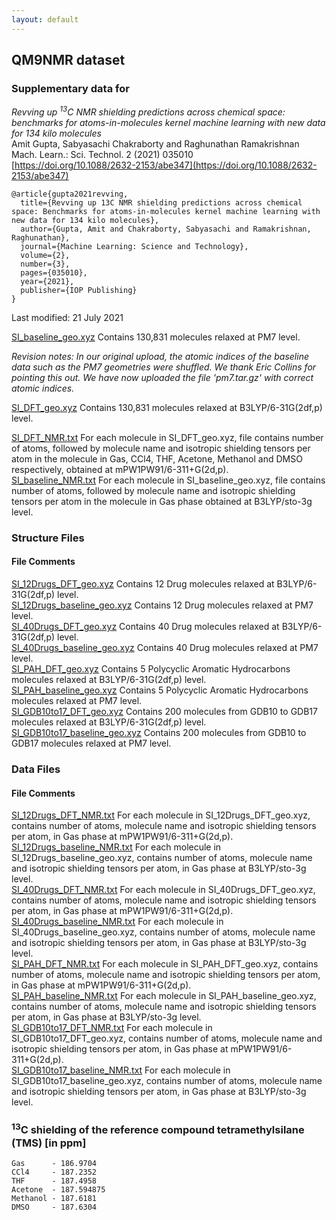 ```yaml
---
layout: default
---
```


## QM9NMR dataset

 
### Supplementary data for

_Revving up <sup>13</sup>C NMR shielding predictions across chemical space: benchmarks for atoms-in-molecules kernel machine learning with new data for 134 kilo molecules_  
Amit Gupta, Sabyasachi Chakraborty and Raghunathan Ramakrishnan     
Mach. Learn.: Sci. Technol. 2 (2021) 035010     
[https://doi.org/10.1088/2632-2153/abe347](https://doi.org/10.1088/2632-2153/abe347)

```
@article{gupta2021revving,
  title={Revving up 13C NMR shielding predictions across chemical space: Benchmarks for atoms-in-molecules kernel machine learning with new data for 134 kilo molecules},
  author={Gupta, Amit and Chakraborty, Sabyasachi and Ramakrishnan, Raghunathan},
  journal={Machine Learning: Science and Technology},
  volume={2},
  number={3},
  pages={035010},
  year={2021},
  publisher={IOP Publishing}
}
```

Last modified: 21 July 2021

[SI_baseline_geo.xyz](SI_baseline_geo.xyz) Contains 130,831 molecules relaxed at PM7 level.   


_Revision notes: In our original upload, the atomic indices of the baseline data such as the PM7 geometries were shuffled. We thank Eric Collins for pointing this out. We have now uploaded the file 'pm7.tar.gz' with correct atomic indices._

[SI_DFT_geo.xyz](SI_DFT_geo.xyz) Contains 130,831 molecules relaxed at B3LYP/6-31G(2df,p) level.

[SI_DFT_NMR.txt](SI_DFT_NMR.txt) For each molecule in SI_DFT_geo.xyz, file contains number of atoms, followed by molecule name and isotropic shielding tensors per atom in the molecule in Gas, CCl4, THF, Acetone, Methanol and DMSO respectively, obtained at mPW1PW91/6-311+G(2d,p).   
[SI_baseline_NMR.txt](SI_baseline_NMR.txt) For each molecule in SI_baseline_geo.xyz, file contains number of atoms, followed by molecule name and isotropic shielding tensors per atom in the molecule in Gas phase obtained at B3LYP/sto-3g level.

### Structure Files
#### File	Comments
[SI_12Drugs_DFT_geo.xyz](SI_12Drugs_DFT_geo.xyz)	Contains 12 Drug molecules relaxed at B3LYP/6-31G(2df,p) level.   
[SI_12Drugs_baseline_geo.xyz](SI_12Drugs_baseline_geo.xyz)	Contains 12 Drug molecules relaxed at PM7 level.    
[SI_40Drugs_DFT_geo.xyz](SI_40Drugs_DFT_geo.xyz)	Contains 40 Drug molecules relaxed at B3LYP/6-31G(2df,p) level.    
[SI_40Drugs_baseline_geo.xyz](SI_40Drugs_baseline_geo.xyz)	Contains 40 Drug molecules relaxed at PM7 level.     
[SI_PAH_DFT_geo.xyz](SI_PAH_DFT_geo.xyz)	Contains 5 Polycyclic Aromatic Hydrocarbons molecules relaxed at B3LYP/6-31G(2df,p) level.    
[SI_PAH_baseline_geo.xyz](SI_PAH_baseline_geo.xyz)	Contains 5 Polycyclic Aromatic Hydrocarbons molecules relaxed at PM7 level.    
[SI_GDB10to17_DFT_geo.xyz](SI_GDB10to17_DFT_geo.xyz)	Contains 200 molecules from GDB10 to GDB17 molecules relaxed at B3LYP/6-31G(2df,p) level.     
[SI_GDB10to17_baseline_geo.xyz](SI_GDB10to17_baseline_geo.xyz)	Contains 200 molecules from GDB10 to GDB17 molecules relaxed at PM7 level.     

### Data Files
#### File	Comments     
[SI_12Drugs_DFT_NMR.txt](SI_12Drugs_DFT_NMR.txt)	For each molecule in SI_12Drugs_DFT_geo.xyz, contains number of atoms, molecule name and isotropic shielding tensors per atom, in Gas phase at mPW1PW91/6-311+G(2d,p).      
[SI_12Drugs_baseline_NMR.txt](SI_12Drugs_baseline_NMR.txt)	For each molecule in SI_12Drugs_baseline_geo.xyz, contains number of atoms, molecule name and isotropic shielding tensors per atom, in Gas phase at B3LYP/sto-3g level.     
[SI_40Drugs_DFT_NMR.txt](SI_40Drugs_DFT_NMR.txt)	For each molecule in SI_40Drugs_DFT_geo.xyz, contains number of atoms, molecule name and isotropic shielding tensors per atom, in Gas phase at mPW1PW91/6-311+G(2d,p).        
[SI_40Drugs_baseline_NMR.txt](SI_40Drugs_baseline_NMR.txt)	For each molecule in SI_40Drugs_baseline_geo.xyz, contains number of atoms, molecule name and isotropic shielding tensors per atom, in Gas phase at B3LYP/sto-3g level.         
[SI_PAH_DFT_NMR.txt](SI_PAH_DFT_NMR.txt)	For each molecule in SI_PAH_DFT_geo.xyz, contains number of atoms, molecule name and isotropic shielding tensors per atom, in Gas phase at mPW1PW91/6-311+G(2d,p).          
[SI_PAH_baseline_NMR.txt](SI_PAH_baseline_NMR.txt)	For each molecule in SI_PAH_baseline_geo.xyz, contains number of atoms, molecule name and isotropic shielding tensors per atom, in Gas phase at B3LYP/sto-3g level.         
[SI_GDB10to17_DFT_NMR.txt](SI_GDB10to17_DFT_NMR.txt)	For each molecule in SI_GDB10to17_DFT_geo.xyz, contains number of atoms, molecule name and isotropic shielding tensors per atom, in Gas phase at mPW1PW91/6-311+G(2d,p).           
[SI_GDB10to17_baseline_NMR.txt](SI_GDB10to17_baseline_NMR.txt)	For each molecule in SI_GDB10to17_baseline_geo.xyz, contains number of atoms, molecule name and isotropic shielding tensors per atom, in Gas phase at B3LYP/sto-3g level.           

### <sup>13</sup>C shielding of the reference compound tetramethylsilane (TMS) [in ppm]
```
Gas      - 186.9704
CCl4     - 187.2352
THF      - 187.4958
Acetone  - 187.594875
Methanol - 187.6181
DMSO     - 187.6304
```



